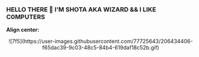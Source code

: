 ### HELLO THERE 👋 I'M SHOTA AKA WIZARD && I LIKE C0MPUTERS


**Align center:**
<p align="center" width="100%">
  ![7f5](https://user-images.githubusercontent.com/77725643/206434406-f65dac39-9c03-48c5-84b4-619daf18c52b.gif)
</p>

<!--
**Shota-Napetvaridze/Shota-Napetvaridze** is a ✨ _special_ ✨ repository because its `README.md` (this file) appears on your GitHub profile.

Here are some ideas to get you started:

- 🔭 I’m currently working on ...
- 🌱 I’m currently learning ...
- 👯 I’m looking to collaborate on ...
- 🤔 I’m looking for help with ...
- 💬 Ask me about ...
- 📫 How to reach me: ...
- 😄 Pronouns: ...
- ⚡ Fun fact: ...
-->
